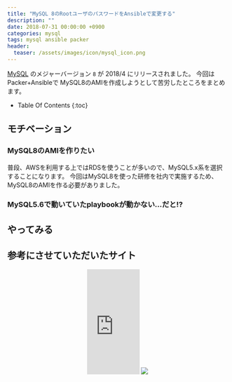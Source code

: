```yaml
---
title: "MySQL 8のRootユーザのパスワードをAnsibleで変更する"
description: ""
date: 2018-07-31 00:00:00 +0900
categories: mysql
tags: mysql ansible packer
header:
  teaser: /assets/images/icon/mysql_icon.png
---
```


[MySQL](https://www.mysql.com/jp/) のメジャーバージョン `8` が 2018/4 にリリースされました。
今回はPacker+Ansibleで MySQL8のAMIを作成しようとして苦労したところをまとめます。

* Table Of Contents
{:toc}

## モチベーション
### MySQL8のAMIを作りたい

普段、AWSを利用する上ではRDSを使うことが多いので、MySQL5.x系を選択することになります。
今回はMySQL8を使った研修を社内で実施するため、MySQL8のAMIを作る必要がありました。

### MySQL5.6で動いていたplaybookが動かない...だと!?

## やってみる
###


## 参考にさせていただいたサイト

<div align="center">
<iframe style="width:120px;height:240px;" marginwidth="0" marginheight="0" scrolling="no" frameborder="0" src="https://rcm-fe.amazon-adsystem.com/e/cm?ref=qf_sp_asin_til&t=soudegesu-22&m=amazon&o=9&p=8&l=as1&IS2=1&detail=1&asins=4844333933&linkId=3e53647e05f4ccbeb0c6cf501ef74f65&bc1=ffffff&lt1=_blank&fc1=333333&lc1=0066c0&bg1=ffffff&f=ifr">
    </iframe>
    <a target="_blank"  href="https://www.amazon.co.jp/gp/search/ref=as_li_qf_sp_sr_il?ie=UTF8&tag=soudegesu-22&keywords=mysql&index=aps&camp=247&creative=1211&linkCode=ur2&linkId=abeaa8cf1ec5b592f60147b92dd70005"><img border="0" src="//ws-fe.amazon-adsystem.com/widgets/q?_encoding=UTF8&MarketPlace=JP&ASIN=4798111139&ServiceVersion=20070822&ID=AsinImage&WS=1&Format=_SL250_&tag=soudegesu-22" ></a><img src="//ir-jp.amazon-adsystem.com/e/ir?t=soudegesu-22&l=ur2&o=9&camp=247" width="1" height="1" border="0" alt="" style="border:none !important; margin:0px !important;" />
</div>

